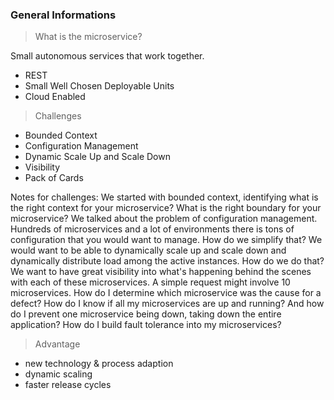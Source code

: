 <h3>General Informations</h3>

> What is the microservice? 

Small autonomous services that work together.
   - REST
   - Small Well Chosen Deployable Units
   - Cloud Enabled

> Challenges 
 - Bounded Context
 - Configuration Management
 - Dynamic Scale Up and Scale Down
 - Visibility
 - Pack of Cards


Notes for challenges: We started with bounded context,
identifying what is the right context for your microservice?
What is the right boundary for your microservice?
We talked about the problem of configuration management.
Hundreds of microservices and a lot of environments
there is tons of configuration
that you would want to manage.
How do we simplify that?
We would want to be able
to dynamically scale up and scale down
and dynamically distribute load among the active instances.
How do we do that?
We want to have great visibility into what's happening
behind the scenes with each of these microservices.
A simple request might involve 10 microservices.
How do I determine which microservice
was the cause for a defect?
How do I know if all my microservices are up and running?
And how do I prevent one microservice being down,
taking down the entire application?
How do I build fault tolerance into my microservices?


> Advantage 
- new technology & process adaption
- dynamic scaling
- faster release cycles
